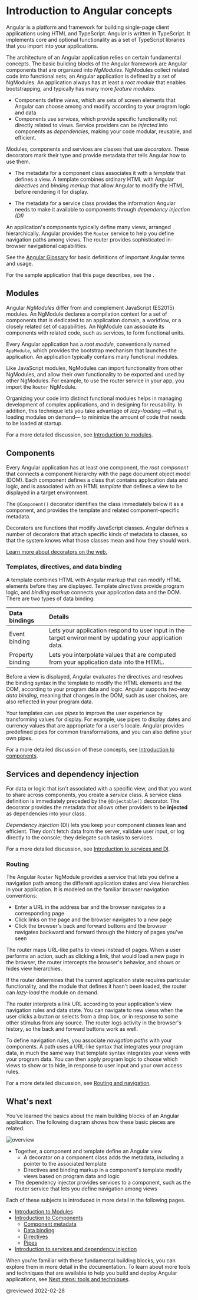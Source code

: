 # Introduction to Angular concepts

<!--todo: rework this content to remove focus on tutorial -->

Angular is a platform and framework for building single-page client applications using HTML and TypeScript.
Angular is written in TypeScript.
It implements core and optional functionality as a set of TypeScript libraries that you import into your applications.

The architecture of an Angular application relies on certain fundamental concepts.
The basic building blocks of the Angular framework are Angular components that are organized into *NgModules*.
NgModules collect related code into functional sets; an Angular application is defined by a set of NgModules.
An application always has at least a *root module* that enables bootstrapping, and typically has many more *feature modules*.

*   Components define *views*, which are sets of screen elements that Angular can choose among and modify according to your program logic and data
*   Components use *services*, which provide specific functionality not directly related to views.
    Service providers can be *injected* into components as *dependencies*, making your code modular, reusable, and efficient.

Modules, components and services are classes that use *decorators*.
These decorators mark their type and provide metadata that tells Angular how to use them.

*   The metadata for a component class associates it with a *template* that defines a view.
    A template combines ordinary HTML with Angular *directives* and *binding markup* that allow Angular to modify the HTML before rendering it for display.

*   The metadata for a service class provides the information Angular needs to make it available to components through *dependency injection \(DI\)*

An application's components typically define many views, arranged hierarchically.
Angular provides the `Router` service to help you define navigation paths among views.
The router provides sophisticated in-browser navigational capabilities.

<div class="alert is-helpful">

See the [Angular Glossary](guide/glossary) for basic definitions of important Angular terms and usage.

</div>

<div class="alert is-helpful">

For the sample application that this page describes, see the <live-example></live-example>.

</div>

## Modules

Angular *NgModules* differ from and complement JavaScript \(ES2015\) modules.
An NgModule declares a compilation context for a set of components that is dedicated to an application domain, a workflow, or a closely related set of capabilities.
An NgModule can associate its components with related code, such as services, to form functional units.

Every Angular application has a *root module*, conventionally named `AppModule`, which provides the bootstrap mechanism that launches the application.
An application typically contains many functional modules.

Like JavaScript modules, NgModules can import functionality from other NgModules, and allow their own functionality to be exported and used by other NgModules.
For example, to use the router service in your app, you import the `Router` NgModule.

Organizing your code into distinct functional modules helps in managing development of complex applications, and in designing for reusability.
In addition, this technique lets you take advantage of *lazy-loading* &mdash;that is, loading modules on demand&mdash; to minimize the amount of code that needs to be loaded at startup.

<div class="alert is-helpful">

For a more detailed discussion, see [Introduction to modules](guide/architecture-modules).

</div>

## Components

Every Angular application has at least one component, the *root component* that connects a component hierarchy with the page document object model \(DOM\).
Each component defines a class that contains application data and logic, and is associated with an HTML *template* that defines a view to be displayed in a target environment.

The `@Component()` decorator identifies the class immediately below it as a component, and provides the template and related component-specific metadata.

<div class="alert is-helpful">

Decorators are functions that modify JavaScript classes.
Angular defines a number of decorators that attach specific kinds of metadata to classes, so that the system knows what those classes mean and how they should work.

<a href="https://medium.com/google-developers/exploring-es7-decorators-76ecb65fb841#.x5c2ndtx0">Learn more about decorators on the web.</a>

</div>

### Templates, directives, and data binding

A template combines HTML with Angular markup that can modify HTML elements before they are displayed.
Template *directives* provide program logic, and *binding markup* connects your application data and the DOM.
There are two types of data binding:

| Data bindings    | Details |
|:---              |:---     |
| Event binding    | Lets your application respond to user input in the target environment by updating your application data. |
| Property binding | Lets you interpolate values that are computed from your application data into the HTML.                  |

Before a view is displayed, Angular evaluates the directives and resolves the binding syntax in the template to modify the HTML elements and the DOM, according to your program data and logic.
Angular supports *two-way data binding*, meaning that changes in the DOM, such as user choices, are also reflected in your program data.

Your templates can use *pipes* to improve the user experience by transforming values for display.
For example, use pipes to display dates and currency values that are appropriate for a user's locale.
Angular provides predefined pipes for common transformations, and you can also define your own pipes.

<div class="alert is-helpful">

For a more detailed discussion of these concepts, see [Introduction to components](guide/architecture-components).

</div>

<a id="dependency-injection"></a>

## Services and dependency injection

For data or logic that isn't associated with a specific view, and that you want to share across components, you create a *service* class.
A service class definition is immediately preceded by the `@Injectable()` decorator.
The decorator provides the metadata that allows other providers to be **injected** as dependencies into your class.

*Dependency injection* \(DI\) lets you keep your component classes lean and efficient.
They don't fetch data from the server, validate user input, or log directly to the console; they delegate such tasks to services.

<div class="alert is-helpful">

For a more detailed discussion, see [Introduction to services and DI](guide/architecture-services).

</div>

### Routing

The Angular `Router` NgModule provides a service that lets you define a navigation path among the different application states and view hierarchies in your application.
It is modeled on the familiar browser navigation conventions:

*   Enter a URL in the address bar and the browser navigates to a corresponding page
*   Click links on the page and the browser navigates to a new page
*   Click the browser's back and forward buttons and the browser navigates backward and forward through the history of pages you've seen

The router maps URL-like paths to views instead of pages.
When a user performs an action, such as clicking a link, that would load a new page in the browser, the router intercepts the browser's behavior, and shows or hides view hierarchies.

If the router determines that the current application state requires particular functionality, and the module that defines it hasn't been loaded, the router can *lazy-load* the module on demand.

The router interprets a link URL according to your application's view navigation rules and data state.
You can navigate to new views when the user clicks a button or selects from a drop box, or in response to some other stimulus from any source.
The router logs activity in the browser's history, so the back and forward buttons work as well.

To define navigation rules, you associate *navigation paths* with your components.
A path uses a URL-like syntax that integrates your program data, in much the same way that template syntax integrates your views with your program data.
You can then apply program logic to choose which views to show or to hide, in response to user input and your own access rules.

<div class="alert is-helpful">

For a more detailed discussion, see [Routing and navigation](guide/router).

</div>

## What's next

You've learned the basics about the main building blocks of an Angular application.
The following diagram shows how these basic pieces are related.

<div class="lightbox">

<img alt="overview" src="generated/images/guide/architecture/overview2.png">

</div>

*   Together, a component and template define an Angular view
    *   A decorator on a component class adds the metadata, including a pointer to the associated template
    *   Directives and binding markup in a component's template modify views based on program data and logic
*   The dependency injector provides services to a component, such as the router service that lets you define navigation among views

Each of these subjects is introduced in more detail in the following pages.

*   [Introduction to Modules](guide/architecture-modules)
*   [Introduction to Components](guide/architecture-components)<!--*   [Templates and views](guide/architecture-components#templates-and-views)-->
    *   [Component metadata](guide/architecture-components#component-metadata)
    *   [Data binding](guide/architecture-components#data-binding)
    *   [Directives](guide/architecture-components#directives)
    *   [Pipes](guide/architecture-components#pipes)
*   [Introduction to services and dependency injection](guide/architecture-services)

When you're familiar with these fundamental building blocks, you can explore them in more detail in the documentation.
To learn about more tools and techniques that are available to help you build and deploy Angular applications, see [Next steps: tools and techniques](guide/architecture-next-steps).

</div>

<!-- links -->

<!-- external links -->

<!-- end links -->

@reviewed 2022-02-28
